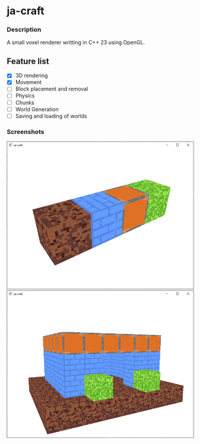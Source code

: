 # ja-craft
### Description
A small voxel renderer writting in C++ 23 using OpenGL.

## Feature list
- [x] 3D rendering
- [x] Movement
- [ ] Block placement and removal
- [ ] Physics
- [ ] Chunks
- [ ] World Generation
- [ ] Saving and loading of worlds

### Screenshots
![img0](images/image0.png)
![img1](images/image1.png)
